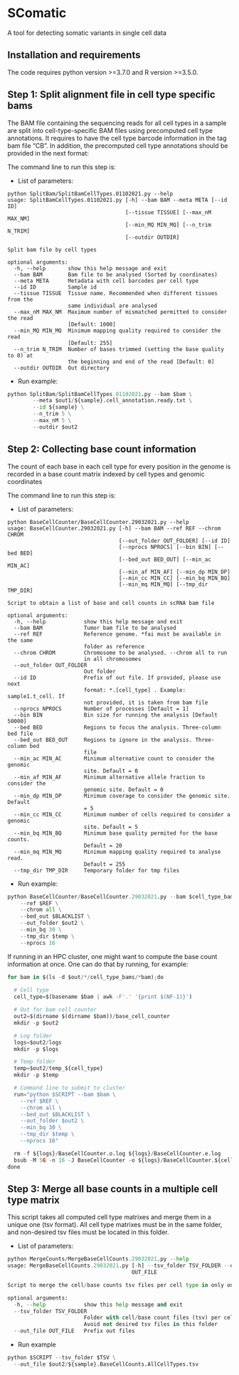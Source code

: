 # SComatic
A tool for detecting somatic variants in single cell data

## Installation and requirements
The code requires python version >=3.7.0 and R version >=3.5.0.

## Step 1: Split alignment file in cell type specific bams

The BAM file containing the sequencing reads for all cell types in a sample are split into cell-type-specific BAM files using precomputed cell type annotations. It requires to have the cell type barcode information in the tag bam file “CB”. In addition, the precomputed cell type annotations should be provided in the next format: 

The command line to run this step is: 

- List of parameters:
```
python SplitBam/SplitBamCellTypes.01102021.py --help
usage: SplitBamCellTypes.01102021.py [-h] --bam BAM --meta META [--id ID]
                                     [--tissue TISSUE] [--max_nM MAX_NM]
                                     [--min_MQ MIN_MQ] [--n_trim N_TRIM]
                                     [--outdir OUTDIR]

Split bam file by cell types

optional arguments:
  -h, --help       show this help message and exit
  --bam BAM        Bam file to be analysed (Sorted by coordinates)
  --meta META      Metadata with cell barcodes per cell type
  --id ID          Sample id
  --tissue TISSUE  Tissue name. Recommended when different tissues from the
                   same individual are analysed
  --max_nM MAX_NM  Maximum number of mismatched permitted to consider the read
                   [Default: 1000]
  --min_MQ MIN_MQ  Minimum mapping quality required to consider the read
                   [Default: 255]
  --n_trim N_TRIM  Number of bases trimmed (setting the base quality to 0) at
                   the beginning and end of the read [Default: 0]
  --outdir OUTDIR  Out directory
```

- Run example:
```python
python SplitBam/SplitBamCellTypes.01102021.py --bam $bam \
        --meta $out1/${sample}.cell_annotation.ready.txt \
        --id ${sample} \
        --n_trim 5 \
        --max_nM 5 \
        --outdir $out2
 ```
 
## Step 2: Collecting base count information

The count of each base in each cell type for every position in the genome is recorded in a base count matrix indexed by cell types and genomic coordinates

The command line to run this step is: 

- List of parameters:
```
python BaseCellCounter/BaseCellCounter.29032021.py --help
usage: BaseCellCounter.29032021.py [-h] --bam BAM --ref REF --chrom CHROM
                                   [--out_folder OUT_FOLDER] [--id ID]
                                   [--nprocs NPROCS] [--bin BIN] [--bed BED]
                                   [--bed_out BED_OUT] [--min_ac MIN_AC]
                                   [--min_af MIN_AF] [--min_dp MIN_DP]
                                   [--min_cc MIN_CC] [--min_bq MIN_BQ]
                                   [--min_mq MIN_MQ] [--tmp_dir TMP_DIR]

Script to obtain a list of base and cell counts in scRNA bam file

optional arguments:
  -h, --help            show this help message and exit
  --bam BAM             Tumor bam file to be analysed
  --ref REF             Reference genome. *fai must be available in the same
                        folder as reference
  --chrom CHROM         Chromosome to be analysed. --chrom all to run
                        in all chromosomes
  --out_folder OUT_FOLDER
                        Out folder
  --id ID               Prefix of out file. If provided, please use next
                        format: *.[cell_type] . Example: sample1.t_cell. If
                        not provided, it is taken from bam file
  --nprocs NPROCS       Number of processes [Default = 1]
  --bin BIN             Bin size for running the analysis [Default 50000]
  --bed BED             Regions to focus the analysis. Three-column bed file
  --bed_out BED_OUT     Regions to ignore in the analysis. Three-column bed
                        file
  --min_ac MIN_AC       Minimum alternative count to consider the genomic
                        site. Default = 0
  --min_af MIN_AF       Minimum alternative allele fraction to consider the
                        genomic site. Default = 0
  --min_dp MIN_DP       Minimum coverage to consider the genomic site. Default
                        = 5
  --min_cc MIN_CC       Minimum number of cells required to consider a genomic
                        site. Default = 5
  --min_bq MIN_BQ       Minimum base quality permited for the base counts.
                        Default = 20
  --min_mq MIN_MQ       Minimum mapping quality required to analyse read.
                        Default = 255
  --tmp_dir TMP_DIR     Temporary folder for tmp files
```

- Run example:
```python
python BaseCellCounter/BaseCellCounter.29032021.py --bam $cell_type_bam \
    --ref $REF \
    --chrom all \
    --bed_out $BLACKLIST \
    --out_folder $out2 \
    --min_bq 30 \
    --tmp_dir $temp \
    --nprocs 16
```

If running in an HPC cluster, one might want to compute the base count information at once. One can do that by running, for example:

```python
for bam in $(ls -d $out/*/cell_type_bams/*bam);do
  
  # Cell type
  cell_type=$(basename $bam | awk -F'.' '{print $(NF-1)}')

  # Out for bam cell counter
  out2=$(dirname $(dirname $bam))/base_cell_counter
  mkdir -p $out2

  # Log folder
  logs=$out2/logs
  mkdir -p $logs

  # Temp folder
  temp=$out2/temp_${cell_type}
  mkdir -p $temp

  # Command line to submit to cluster
  run="python $SCRIPT --bam $bam \
    --ref $REF \
    --chrom all \
    --bed_out $BLACKLIST \
    --out_folder $out2 \
    --min_bq 30 \
    --tmp_dir $temp \
    --nprocs 16"

  rm -f ${logs}/BaseCellCounter.o.log ${logs}/BaseCellCounter.e.log
  bsub -M 5G -n 16 -J BaseCellCounter -o ${logs}/BaseCellCounter.${cell_type}.o.log -e ${logs}/BaseCellCounter.${cell_type}.e.log "$run"
done
```

## Step 3: Merge all base counts in a multiple cell type matrix
This script takes all computed cell type matrixes and merge them in a unique one (tsv format). All cell type matrixes must be in the same folder, and non-desired tsv files must be located in this folder. 

- List of parameters:
```python 
python MergeCounts/MergeBaseCellCounts.29032021.py --help
usage: MergeBaseCellCounts.29032021.py [-h] --tsv_folder TSV_FOLDER --out_file
                                       OUT_FILE

Script to merge the cell/base counts tsv files per cell type in only one

optional arguments:
  -h, --help            show this help message and exit
  --tsv_folder TSV_FOLDER
                        Folder with cell/base count files (tsv) per cell type.
                        Avoid not desired tsv files in this folder
  --out_file OUT_FILE   Prefix out files
```

- Run example
```python
python $SCRIPT --tsv_folder $TSV \
  --out_file $out2/${sample}.BaseCellCounts.AllCellTypes.tsv
```



